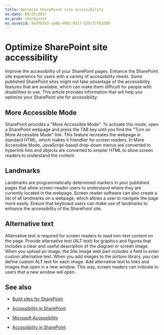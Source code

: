 ```yaml
---
title: Optimize SharePoint site accessibility
ms.date: 09/25/2017
ms.prod: sharepoint
ms.assetid: 0a3fbfb3-1a0b-4902-9317-525cf2f63d98
---
```



# Optimize SharePoint site accessibility
Improve the accessibility of your SharePoint pages. Enhance the SharePoint site experience for users with a variety of accessibility needs.
Some published SharePoint sites might not take advantage of the accessibility features that are available, which can make them difficult for people with disabilities to use. This article provides information that will help you optimize your SharePoint site for accessibility. 
  
    
    


## More Accessible Mode

SharePoint provides a "More Accessible Mode". To activate this mode, open a SharePoint webpage and press the TAB key until you find the "Turn on More Accessible Mode" link. This feature recreates the webpage in standard HTML, which makes it friendlier for screen readers. In More Accessible Mode, JavaScript-based drop-down menus are converted to hyperlink lists and objects are converted to simpler HTML to allow screen readers to understand the content. 
  
    
    

## Landmarks

Landmarks are programmatically determined markers in your published pages that allow screen-reader users to understand where they are currently located in the webpage. Screen reader software can also create a list of all landmarks on a webpage, which allows a user to navigate the page more easily. Ensure that keyboard users can make use of landmarks to enhance the accessibility of the SharePoint site.
  
    
    

## Alternative text

Alternative text is required for screen readers to read non-text content on the page. Provide alternative text (ALT text) for graphics and figures that includes a clear and useful description of the diagram or screen image. When you upload an image, the Site Image web part includes a field to enter custom alternative text. When you add images to the picture library, you can define custom ALT text for each image. Add alternative text to links and images that open in a new window. This way, screen readers can indicate to users that a new window will open.
  
    
    

## See also
<a name="bk_addresources"> </a>


-  [Build sites for SharePoint](build-sites-for-sharepoint.md)
    
  
-  [Accessibility in SharePoint](accessibility-in-sharepoint.md)
    
  
-  [Microsoft Accessibility](https://www.microsoft.com/enable)
    
  
-  [Accessibility in SharePoint](https://microsoft.sharepoint.com/teams/msenable/Pages/AccessibilityinSharePoint.aspx)
    
  

